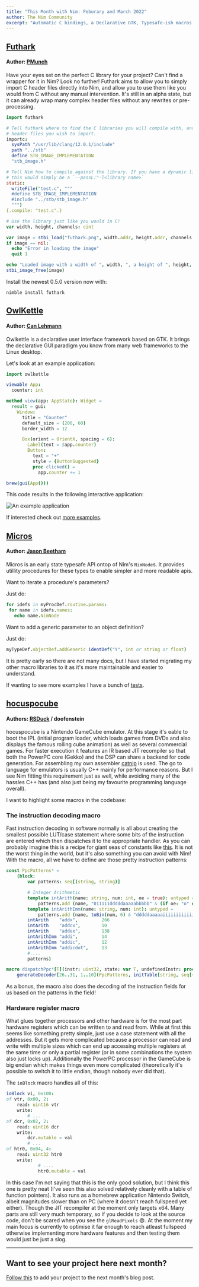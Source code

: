 ```yaml
---
title: "This Month with Nim: Feburary and March 2022"
author: The Nim Community
excerpt: "Automatic C bindings, a Declarative GTK, Typesafe-ish macros, and a GameCube Emulator"
---
```


## [Futhark](https://github.com/PMunch/futhark)

#### Author: [PMunch](https://github.com/PMunch)
Have your eyes set on the perfect C library for your project?
Can't find a wrapper for it in Nim?
Look no further!
Futhark aims to allow you to simply import C header files directly into Nim,
and allow you to use them like you would from C without any manual intervention.
It's still in an alpha state,
but it can already wrap many complex header files without any rewrites or pre-processing.

```nim
import futhark

# Tell futhark where to find the C libraries you will compile with, and what
# header files you wish to import.
importc:
  sysPath "/usr/lib/clang/12.0.1/include"
  path "../stb"
  define STB_IMAGE_IMPLEMENTATION
  "stb_image.h"

# Tell Nim how to compile against the library. If you have a dynamic library
# this would simply be a `--passL:"-l<library name>`
static:
  writeFile("test.c", """
  #define STB_IMAGE_IMPLEMENTATION
  #include "../stb/stb_image.h"
  """)
{.compile: "test.c".}

# Use the library just like you would in C!
var width, height, channels: cint

var image = stbi_load("futhark.png", width.addr, height.addr, channels.addr, STBI_default.cint)
if image == nil:
  echo "Error in loading the image"
  quit 1

echo "Loaded image with a width of ", width, ", a height of ", height, " and ", channels, " channels"
stbi_image_free(image)
```

Install the newest 0.5.0 version now with:

```
nimble install futhark
```


## [OwlKettle](https://github.com/can-lehmann/owlkettle)

#### Author: [Can Lehmann](https://github.com/can-lehmann)
Owlkettle is a declarative user interface framework based on GTK. It brings the declarative GUI paradigm you know from many web frameworks to the Linux desktop.

Let's look at an example application:

```nim
import owlkettle

viewable App:
  counter: int

method view(app: AppState): Widget =
  result = gui:
    Window:
      title = "Counter"
      default_size = (200, 60)
      border_width = 12

      Box(orient = OrientX, spacing = 6):
        Label(text = $app.counter)
        Button:
          text = "+"
          style = {ButtonSuggested}
          proc clicked() =
            app.counter += 1

brew(gui(App()))
```

This code results in the following interactive application:

![An example application](https://github.com/can-lehmann/owlkettle/blob/main/docs/assets/introduction.png?raw=true)

If interested check out [more examples](https://github.com/can-lehmann/owlkettle/tree/main/examples).

## [Micros](https://github.com/beef331/micros)

#### Author: [Jason Beetham](https://github.com/beef331)

Micros is an early state typesafe API ontop of Nim's `NimNode`s.
It provides utillity procedures for these types to enable simpler and more readable apis.

Want to iterate a procedure's parameters?

Just do:
```nim
for idefs in myProcDef.routine.params:
 for name in idefs.names:
   echo name.NimNode
```


Want to add a generic parameter to an object definition?

Just do:
```nim
myTypeDef.objectDef.addGeneric identDef("Y", int or string or float)
```

It is pretty early so there are not many docs,
but I have started migrating my other macro libraries to it as it's more maintainable and easier to understand.

If wanting to see more examples I have a bunch of [tests](https://github.com/beef331/micros/tree/master/tests).


## [hocuspocube](https://github.com/RSDuck/hocuspocube)

#### Authors: [RSDuck](https://github.com/RSDuck) / doofenstein


hocuspocube is a Nintendo GameCube emulator.
At this stage it's eable to boot the IPL (initial program loader, which loads games from DVDs and also displays the famous rolling cube animation) as well as several commercial games.
For faster execution it features an IR based JIT recompiler so that both the PowerPC core (Gekko) and the DSP can share a backend for code generation. For assembling my own assembler [catnip](https://github.com/RSDuck/catnip) is used.
The go to language for emulators is usually C++ mainly for performance reasons.
But I see Nim fitting this requirement just as well, while avoiding many of the hassles C++ has (and also just being my favourite programming language overall).

I want to highlight some macros in the codebase:

### The instruction decoding macro

Fast instruction decoding in software normally is all about creating the smallest possible LUT/case statement where some bits of the instruction are entered which then dispatches it to the appropriate handler.
As you can probably imagine this is a recipe for giant seas of constants like [this](https://github.com/Arisotura/melonDS/blob/master/src/ARM_InstrTable.h).
It is not the worst thing in the world,
but it's also something you can avoid with Nim!
With the macro, all we have to define are those pretty instruction patterns:

```nim
const PpcPatterns* =
    (block:
        var patterns: seq[(string, string)]

        # Integer Arithmetic
        template intArith(name: string, num: int, oe = true): untyped =
            patterns.add (name, "011111dddddaaaaabbbbb" & (if oe: "o" else: "0") & toBin(num, 9) & "r")
        template intArithImm(name: string, num: int): untyped =
            patterns.add (name, toBin(num, 6) & "dddddaaaaaiiiiiiiiiiiiiiii")
        intArith    "addx",         266
        intArith    "addcx",        10
        intArith    "addex",        138
        intArithImm "addi",         14
        intArithImm "addic",        12
        intArithImm "addicdot",     13
        #....
        patterns)

macro dispatchPpc*[T](instr: uint32, state: var T, undefinedInstr: proc(state: var T, instr: uint32)) =
    generateDecoder[26..31, 1..10](PpcPatterns, initTable[string, seq[(string, uint32)]](), 32, instr, state, undefinedInstr)
```

As a bonus, the macro also does the decoding of the instruction fields for us based on the patterns in the field!

### Hardware register macro
What glues together processors and other hardware is for the most part hardware registers which can be written to and read from.
While at first this seems like something pretty simple, just use a case statement with all the addresses. But it gets more complicated because a processor can read and write with multiple sizes which can end up accessing multiple registers at the same time or only a partial register (or in some combinations the system also just locks up).
Additionally the PowerPC processor in the GameCube is big endian which makes things even more complicated (theoretically it's possible to switch it to little endian, though nobody ever did that).

The `ioBlock` macro handles all of this:

```nim
ioBlock vi, 0x100:
of vtr, 0x00, 2:
    read: uint16 vtr
    write:
        # ...
of dcr, 0x02, 2:
    read: uint16 dcr
    write:
        dcr.mutable = val
        # ...
of htr0, 0x04, 4:
    read: uint32 htr0
    write:
            # ....
            htr0.mutable = val
```

In this case I'm not saying that this is the only good solution,
but I think this one is pretty neat (I've seen this also solved relatively cleanly with a table of function pointers).
It also runs as a homebrew application Nintendo Switch,
albeit magnitudes slower than on PC (where it doesn't reach fullspeed yet either). Though the JIT recompiler at the moment only targets x64.
Many parts are still very much temporary,
so if you decide to look at the source code,
don't be scared when you see the `glReadPixels` 😄.
At the moment my main focus is currently to optimise it far enough to reach atleast fullspeed otherwise implementing more hardware features and then testing them would just be just a slog.



----

## Want to see your project here next month?

[Follow this](https://github.com/beef331/website#adding-your-project-to-month-with-nim)
to add your project to the next month's blog post.
